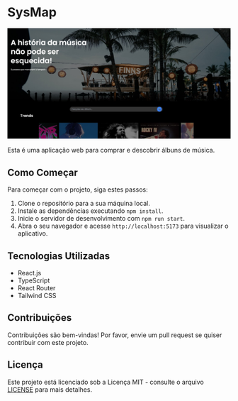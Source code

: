 # SysMap

![Captura de Tela do Aplicativo](src/assets/imagem_github.jpg)

Esta é uma aplicação web para comprar e descobrir álbuns de música.

## Como Começar

Para começar com o projeto, siga estes passos:

1. Clone o repositório para a sua máquina local.
2. Instale as dependências executando `npm install`.
3. Inicie o servidor de desenvolvimento com `npm run start`.
4. Abra o seu navegador e acesse `http://localhost:5173` para visualizar o aplicativo.

## Tecnologias Utilizadas

- React.js
- TypeScript
- React Router
- Tailwind CSS

## Contribuições

Contribuições são bem-vindas! Por favor, envie um pull request se quiser contribuir com este projeto.

## Licença

Este projeto está licenciado sob a Licença MIT - consulte o arquivo [LICENSE](LICENSE) para mais detalhes.
